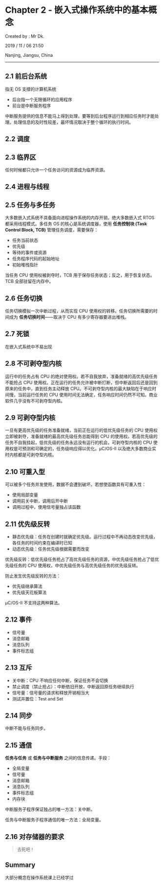# Chapter 2 - 嵌入式操作系统中的基本概念

Created by : Mr Dk.

2019 / 11 / 06 21:50

Nanjing, Jiangsu, China

---

## 2.1 前后台系统

指无 OS 支撑的计算机系统

- 后台指一个无限循环的应用程序
- 前台是中断服务程序

中断服务提供的信息不能马上得到处理，要等到后台程序运行到相应任务时才能处理。处理信息的及时性较差，最坏情况取决于整个循环的执行时间。

## 2.2 调度

## 2.3 临界区

任何时候都只允许一个任务访问的资源成为临界资源。

## 2.4 进程与线程

## 2.5 任务与多任务

大多数嵌入式系统不具备面向进程操作系统的内存开销，绝大多数嵌入式 RTOS 都采用线程模式。多任务 OS 的核心是系统调度器，使用 **任务控制块 (Task Control Block, TCB)** 管理任务调度，需要保存：

- 任务当前状态
- 优先级
- 等待的事件或资源
- 任务程序代码的起始地址
- 初始堆栈指针

当任务 CPU 使用权被剥夺时，TCB 用于保存任务状态；反之，用于恢复状态。TCB 全部驻留在内存中。

## 2.6 任务切换

任务切换模拟一次中断过程，从而实现 CPU 使用权的转移。任务切换所需要的时间成为 **任务切换时间**——取决于 CPU 有多少寄存器要进出堆栈。

## 2.7 死锁

在嵌入式系统中不易出现

## 2.8 不可剥夺型内核

运行中的任务占有 CPU 的绝对使用权。若不自我放弃，准备就绪的高优先级任务不能抢占 CPU 使用权。正在运行的任务允许被中断打断，但中断返回后还是回到原来的任务中，直到任务主动释放 CPU。不可剥夺型内核的最大缺陷在于响应时间慢，当前运行任务的 CPU 使用时间无法确定，任务响应时间仍然不可知。商业软件几乎没有不可剥夺型内核。

## 2.9 可剥夺型内核

一旦有更高优先级的任务准备就绪，当前正在运行的低优先级任务的 CPU 使用权立即被剥夺，准备就绪的最高优先级任务总能得到 CPU 的使用权。若高优先级的任务不自我挂起，低优先级的任务永远没有运行的机会。可剥夺型内核的 CPU 使用权是可预测和可确定的，任务级响应得以优化。μC/OS-II 以及绝大多数商业实时内核都是可剥夺型内核。

## 2.10 可重入型

可以被多个任务并发使用，数据不会遭到破坏。若想使函数具有可重入性：

- 使用局部变量
- 调用前关中断，调用后开中断
- 调用过程中，使用信号量独占该函数

## 2.11 优先级反转

- 静态优先级：任务在创建时就确定优先级。运行过程中不再动态改变优先级，各任务的时间约束在编译时已知
- 动态优先级：任务优先级根据需要而改变

优先级反转：低优先级任务抢占了高优先级任务的资源，中优先级任务抢占了低优先级任务的 CPU 使用权，中优先级任务与高优先级任务的优先级反转。

防止发生优先级反转的方法：

- 优先级继承算法
- 优先级天花板算法

μC/OS-II 不支持这两种算法。

## 2.12 事件

- 信号量
- 消息邮箱
- 消息队列
- 事件标志组

## 2.13 互斥

- 关中断：CPU 不响应任何中断，保证任务不会切换
- 禁止调度（禁止抢占）：中断依旧开放，中断返回原任务继续执行
- 信号量：信号量的请求和释放开销相当大
- 测试并置位：Test and Set

## 2.14 同步

中断不能与任务同步。

## 2.15 通信

**任务与任务** 或 **任务与中断服务** 之间的信息传递。手段：

- 全局变量
- 信号量
- 消息邮箱
- 消息队列
- 事件标志组
- 内存块

中断服务子程序保证独占的唯一方法：关中断。

任务与中断服务子程序通信的唯一方法：全局变量。

## 2.16 对存储器的要求

> 去死吧！

## Summary

大部分概念在操作系统课上已经学过
